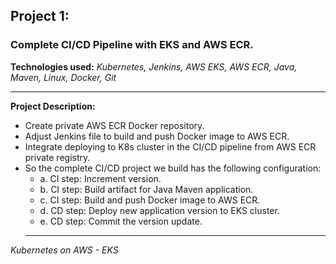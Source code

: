 ## Project 1:
### Complete CI/CD Pipeline with EKS and AWS ECR.
**Technologies used:**
*Kubernetes, Jenkins, AWS EKS, AWS ECR, Java, Maven, Linux, Docker, Git*

---

**Project Description:**
- Create private AWS ECR Docker repository.
- Adjust Jenkins file to build and push Docker image to AWS ECR.
- Integrate deploying to K8s cluster in the CI/CD pipeline from AWS ECR private registry.
- So the complete CI/CD project we build has the following configuration:
    - a. CI step: Increment version.
    - b. CI step: Build artifact for Java Maven application.
    - c. CI step: Build and push Docker image to AWS ECR.
    - d. CD step: Deploy new application version to EKS cluster.
    - e. CD step: Commit the version update.
  ---
*Kubernetes on AWS - EKS*
